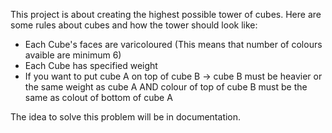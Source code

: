 This project is about creating the highest possible tower of cubes. Here are some rules about cubes and how the tower should look like:

- Each Cube's faces are varicoloured (This means that number of colours avaible are minimum 6)
- Each Cube has specified weight
- If you want to put cube A on top of cube B -> cube B must be heavier or the same weight as cube A AND colour of top of cube B must be the same as colout of bottom of cube A

The idea to solve this problem will be in documentation.
